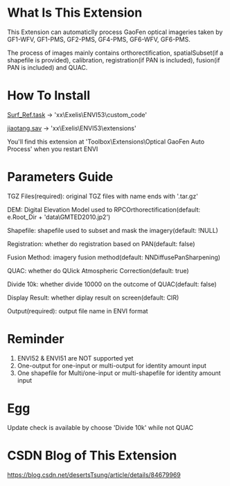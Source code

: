 # What Is This Extension
This Extension can automaticlly process GaoFen optical imageries taken by GF1-WFV, GF1-PMS, GF2-PMS, GF4-PMS, GF6-WFV, GF6-PMS.

The process of images mainly contains orthorectification, spatialSubset(if a shapefile is provided), calibration, registration(if PAN is included), fusion(if PAN is included) and QUAC.


# How To Install
[Surf_Ref.task](https://github.com/desertstsung/Project_JiaoTang/blob/master/userFile/Surf_Ref.task) -> 'xx\Exelis\ENVI53\custom_code'

[jiaotang.sav](https://github.com/desertstsung/Project_JiaoTang/raw/master/userFile/jiaotang.sav) -> 'xx\Exelis\ENVI53\extensions'

You'll find this extension at 'Toolbox\Extensions\Optical GaoFen Auto Process' when you restart ENVI


# Parameters Guide
TGZ Files(required): original TGZ files with name ends with '.tar.gz'

DEM: Digital Elevation Model used to RPCOrthorectification(default: e.Root_Dir + 'data\GMTED2010.jp2')

Shapefile: shapefile used to subset and mask the imagery(default: !NULL)

Registration: whether do registration based on PAN(default: false)

Fusion Method: imagery fusion method(default: NNDiffusePanSharpening)

QUAC: whether do QUick Atmospheric Correction(default: true)

Divide 10k: whether divide 10000 on the outcome of QUAC(default: false)

Display Result: whether diplay result on screen(default: CIR)

Output(required): output file name in ENVI format


# Reminder
1. ENVI52 & ENVI51 are NOT supported yet
2. One-output for one-input or multi-output for identity amount input
3. One shapefile for Multi/one-input or multi-shapefile for identity amount input


# Egg
Update check is available by choose 'Divide 10k' while not QUAC


# CSDN Blog of This Extension
https://blog.csdn.net/desertsTsung/article/details/84679969
